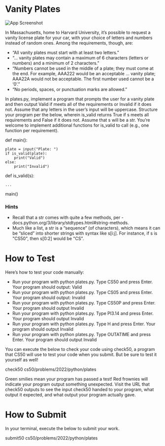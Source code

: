 # Vanity Plates



![App Screenshot](https://cs50.harvard.edu/python/2022/psets/2/plates/plate.png)



In Massachusetts, home to Harvard University, it’s possible to request a vanity license plate for your car, with your choice of letters and numbers instead of random ones. Among the requirements, though, are:

* “All vanity plates must start with at least two letters.”
* “… vanity plates may contain a maximum of 6 characters (letters or numbers) and a minimum of 2 characters.”
* “Numbers cannot be used in the middle of a plate; they must come at the end. For example, AAA222 would be an acceptable … vanity plate; AAA22A would not be acceptable. The first number used cannot be a ‘0’.”
* “No periods, spaces, or punctuation marks are allowed.”

In plates.py, implement a program that prompts the user for a vanity plate and then output Valid if meets all of the requirements or Invalid if it does not. Assume that any letters in the user’s input will be uppercase. Structure your program per the below, wherein is_valid returns True if s meets all requirements and False if it does not. Assume that s will be a str. You’re welcome to implement additional functions for is_valid to call (e.g., one function per requirement).

def main():

    plate = input("Plate: ")
    if is_valid(plate):
        print("Valid")
    else:
        print("Invalid")


def is_valid(s):

    ...


main()

### Hints

* Recall that a str comes with quite a few methods, per - docs.python.org/3/library/stdtypes.html#string-methods.
* Much like a list, a str is a “sequence” (of characters), which means it can be “sliced” into shorter strings with syntax like s[i:j]. For instance, if s is "CS50", then s[0:2] would be "CS".

# How to Test
Here’s how to test your code manually:

* Run your program with python plates.py. Type CS50 and press Enter. Your program should output:
Valid
* Run your program with python plates.py. Type CS05 and press Enter. Your program should output:
Invalid
* Run your program with python plates.py. Type CS50P and press Enter. Your program should output
Invalid
* Run your program with python plates.py. Type PI3.14 and press Enter. Your program should output
Invalid
* Run your program with python plates.py. Type H and press Enter. Your program should output
Invalid
* Run your program with python plates.py. Type OUTATIME and press Enter. Your program should output
Invalid

You can execute the below to check your code using check50, a program that CS50 will use to test your code when you submit. But be sure to test it yourself as well!

check50 cs50/problems/2022/python/plates

Green smilies mean your program has passed a test! Red frownies will indicate your program output something unexpected. Visit the URL that check50 outputs to see the input check50 handed to your program, what output it expected, and what output your program actually gave.

# How to Submit
In your terminal, execute the below to submit your work.

submit50 cs50/problems/2022/python/plates
